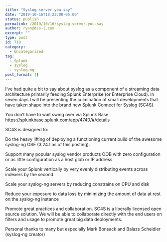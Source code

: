 ```yaml
---
title: "Syslog server you say"
date: "2019-10-16T18:23:00-05:00"
status: publish
permalink: /2019/10/16/syslog-server-you-say
author: ryan@dss-i.com
excerpt: ""
type: post
id: 710
category:
  - Uncategorized
tag:
  - Splunk
  - syslog
  - syslog-ng
post_format: []
---
```


I’ve had quite a bit to say about syslog as a component of a streaming data architecture primarily feeding Splunk Enterprise (or Enterprise Cloud). In seven days I will be presenting the culmination of small developments that have taken shape into the brand new Splunk Connect for Syslog (SC4S).

You don’t have to wait swing over via Splunk Base <https://splunkbase.splunk.com/app/4740/#/details>

SC4S is designed to:

Do the heavy lifting of deploying a functioning current build of the awesome syslog-ng OSE (3.24.1 as of this posting).

Support many popular syslog vendor products OOB with zero configuration or as little configuration as a host glob or IP address

Scale your Splunk vertically by very evenly distributing events across indexers by the second

Scale your syslog-ng servers by reducing constrains on CPU and disk

Reduce your exposure to data loss by minimizing the amount of data at rest on the syslog-ng instance

Promote great practices and collaboration. SC4S is a liberally licensed open source solution. We will be able to collaborate directly with the end users on filters and usage to promote great big data deployments.

Personal thanks to many but especially Mark Bonsack and Balazs Scheidler (syslog-ng creator)
